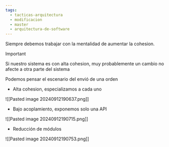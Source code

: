 ```yaml
---
tags:
  - tacticas-arquitectura
  - modificacion
  - master
  - arquitectura-de-software
---
```


Siempre debemos trabajar con la mentalidad de aumentar la cohesion.

> [!IMPORTANT]
> Si nuestro sistema es con alta cohesion, muy probablemente un cambio no afecte a otra parte del sistema

Podemos pensar el escenario del envió de una orden

- Alta cohesion, especializamos a cada uno

![[Pasted image 20240912190637.png]]

- Bajo acoplamiento, exponemos solo una API

![[Pasted image 20240912190715.png]]

- Reducción de módulos

![[Pasted image 20240912190753.png]]